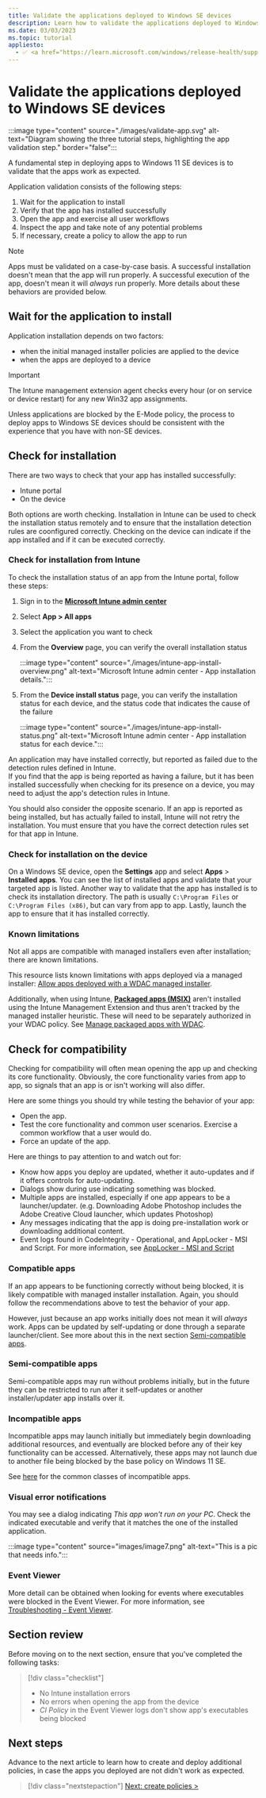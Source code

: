 ```yaml
---
title: Validate the applications deployed to Windows SE devices
description: Learn how to validate the applications deployed to Windows SE devices via Intune.
ms.date: 03/03/2023
ms.topic: tutorial
appliesto:
  - ✅ <a href="https://learn.microsoft.com/windows/release-health/supported-versions-windows-client" target="_blank">Windows 11 SE, version 22H2 and later</a>
---
```


# Validate the applications deployed to Windows SE devices

:::image type="content" source="./images/validate-app.svg" alt-text="Diagram showing the three tutorial steps, highlighting the app validation step." border="false":::

A fundamental step in deploying apps to Windows 11 SE devices is to validate that the apps work as expected.

Application validation consists of the following steps:

1. Wait for the application to install
1. Verify that the app has installed successfully
1. Open the app and exercise all user workflows
1. Inspect the app and take note of any potential problems
1. If necessary, create a policy to allow the app to run

> [!NOTE]
> Apps must be validated on a case-by-case basis. A successful installation doesn't mean that the app will run properly. A successful execution of the app, doesn't mean it will *always* run properly. More details about these behaviors are provided below.

## Wait for the application to install

Application installation depends on two factors:

- when the initial managed installer policies are applied to the device
- when the apps are deployed to a device

> [!IMPORTANT]
> The Intune management extension agent checks every hour (or on service or device restart) for any new Win32 app assignments.

Unless applications are blocked by the E-Mode policy, the process to deploy apps to Windows SE devices should be consistent with the experience that you have with non-SE devices.

## Check for installation

There are two ways to check that your app has installed successfully:

- Intune portal
- On the device

Both options are worth checking. Installation in Intune can be used to check the installation status remotely and to ensure that the installation detection rules are coonfigured correctly. Checking on the device can indicate if the app  installed and if it can be executed correctly.

### Check for installation from Intune

To check the installation status of an app from the Intune portal, follow these steps:

1. Sign in to the <a href="https://intune.microsoft.com/" target="_blank"><b>Microsoft Intune admin center</b></a>
1. Select **App > All apps**
1. Select the application you want to check
1. From the **Overview** page, you can verify the overall installation status
    
    :::image type="content" source="./images/intune-app-install-overview.png" alt-text="Microsoft Intune admin center - App installation details.":::

1. From the **Device install status** page, you can verify the installation status for each device, and the status code that indicates the cause of the failure
    
    :::image type="content" source="./images/intune-app-install-status.png" alt-text="Microsoft Intune admin center - App installation status for each device.":::

An application may have installed correctly, but reported as failed due to the detection rules defined in Intune.\
If you find that the app is being reported as having a failure, but it has been installed successfully when checking for its presence on a device, you may need to adjust the app's detection rules in Intune.

You should also consider the opposite scenario. If an app is reported as being installed, but has actually failed to install, Intune will not retry the installation. You must ensure that you have the correct detection rules set for that app in Intune.

### Check for installation on the device

On a Windows SE device, open the **Settings** app and select **Apps** > **Installed apps**. You can see the list of installed apps and validate that your targeted app is listed.
Another way to validate that the app has installed is to check its installation directory. The path is usually `C:\Program Files` or `C:\Program Files (x86)`, but can vary from app to app.
Lastly, launch the app to ensure that it has installed correctly.

### Known limitations

Not all apps are compatible with managed installers even after installation; there are known limitations.

This resource lists known limitations with apps deployed via a managed installer: [Allow apps deployed with a WDAC managed installer][WIN-1].

Additionally, when using Intune, [**Packaged apps (MSIX)**][WIN-2] aren't installed using the Intune Management Extension and thus aren't tracked by the managed installer heuristic. These will need to be separately authorized in your WDAC policy. See [Manage packaged apps with WDAC][WIN-3].

## Check for compatibility

Checking for compatibility will often mean opening the app up and checking its core functionality. Obviously, the core functionality varies from app to app, so signals that an app is or isn't working will also differ.

Here are some things you should try while testing the behavior of your app:

- Open the app.
- Test the core functionality and common user scenarios. Exercise a common workflow that a user would do.
- Force an update of the app.

Here are things to pay attention to and watch out for:

- Know how apps you deploy are updated, whether it auto-updates and if it offers controls for auto-updating.
- Dialogs show during use indicating something was blocked.
- Multiple apps are installed, especially if one app appears to be a launcher/updater. (e.g. Downloading Adobe Photoshop includes the Adobe Creative Cloud launcher, which updates Photoshop)
- Any messages indicating that the app is doing pre-installation work or downloading additional content.
- Event logs found in CodeIntegrity - Operational, and AppLocker - MSI and Script. For more information, see [AppLocker - MSI and Script](troubleshoot.md#applocker---msi-and-script)

### Compatible apps

If an app appears to be functioning correctly without being blocked, it is likely compatible with managed installer installation. Again, you should follow the recommendations above to test the behavior of your app.

However, just because an app works initially does not mean it will *always* work. Apps can be updated by self-updating or done through a separate launcher/client. See more about this in the next section [Semi-compatible apps](#semi-compatible-apps).

### Semi-compatible apps

Semi-compatible apps may run without problems initially, but in the future they can be restricted to run after it self-updates or another installer/updater app installs over it.

### Incompatible apps

Incompatible apps may launch initially but immediately begin downloading additional resources, and eventually are blocked before any of their key functionality can be accessed. Alternatively, these apps may not launch due to another file being blocked by the base policy on Windows 11 SE.

See [here][WIN-1] for the common classes of incompatible apps.

### Visual error notifications

You may see a dialog indicating *This app won't run on your PC*. Check the indicated executable and verify that it matches the one of the installed application.

:::image type="content" source="images/image7.png" alt-text="This is a pic that needs info.":::

### Event Viewer

More detail can be obtained when looking for events where executables were blocked in the Event Viewer. For more information, see [Troubleshooting - Event Viewer](troubleshoot.md).

## Section review

Before moving on to the next section, ensure that you've completed the following tasks:

> [!div class="checklist"]
> - No Intune installation errors
> - No errors when opening the app from the device
> - *CI Policy* in the Event Viewer logs don't show app's executables being blocked

## Next steps

Advance to the next article to learn how to create and deploy additional policies, in case the apps you deployed are not didn't work as expected.

> [!div class="nextstepaction"]
> [Next: create policies >](create-policies.md)

[M365-1]: /microsoft-365/education/deploy/microsoft-store-for-education

[WIN-1]: /windows/security/threat-protection/windows-defender-application-control/configure-authorized-apps-deployed-with-a-managed-installer
[WIN-2]: /windows/msix/
[WIN-3]: /windows/security/threat-protection/windows-defender-application-control/manage-packaged-apps-with-windows-defender-application-control
